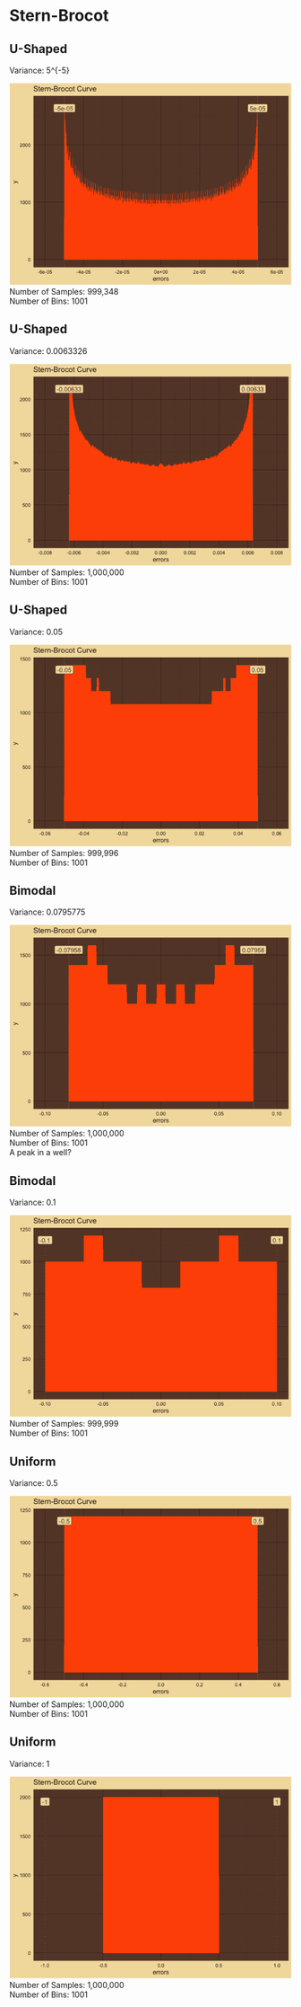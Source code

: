 Stern-Brocot
================

## U-Shaped

Variance: 5^{-5}

![](./man/figures/SternBrocotCurve-unnamed-chunk-3-1.png)<!-- -->  
Number of Samples: 999,348  
Number of Bins: 1001  

## U-Shaped

Variance: 0.0063326

![](./man/figures/SternBrocotCurve-unnamed-chunk-5-1.png)<!-- -->  
Number of Samples: 1,000,000  
Number of Bins: 1001  

## U-Shaped

Variance: 0.05

![](./man/figures/SternBrocotCurve-unnamed-chunk-7-1.png)<!-- -->  
Number of Samples: 999,996  
Number of Bins: 1001  

## Bimodal

Variance: 0.0795775

![](./man/figures/SternBrocotCurve-unnamed-chunk-9-1.png)<!-- -->  
Number of Samples: 1,000,000  
Number of Bins: 1001  
A peak in a well?  

## Bimodal

Variance: 0.1

![](./man/figures/SternBrocotCurve-unnamed-chunk-11-1.png)<!-- -->  
Number of Samples: 999,999  
Number of Bins: 1001  

## Uniform

Variance: 0.5

![](./man/figures/SternBrocotCurve-unnamed-chunk-13-1.png)<!-- -->  
Number of Samples: 1,000,000  
Number of Bins: 1001  

## Uniform

Variance: 1

![](./man/figures/SternBrocotCurve-unnamed-chunk-15-1.png)<!-- -->  
Number of Samples: 1,000,000  
Number of Bins: 1001  
